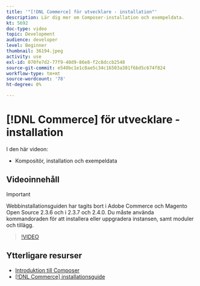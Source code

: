 ```yaml
---
title: '"[!DNL Commerce] för utvecklare - installation"'
description: Lär dig mer om Composer-installation och exempeldata.
kt: 5692
doc-type: video
topic: Development
audience: developer
level: Beginner
thumbnail: 36194.jpeg
activity: use
exl-id: 070fe7d2-77f9-40d9-86e8-f2c8dccb2548
source-git-commit: e540bc1e1c8ae5c34c16503a381f6bd5c674f824
workflow-type: tm+mt
source-wordcount: '78'
ht-degree: 0%

---
```


# [!DNL Commerce] för utvecklare - installation

I den här videon:

- Kompositör, installation och exempeldata

## Videoinnehåll

>[!IMPORTANT]
>
>Webbinstallationsguiden har tagits bort i Adobe Commerce och Magento Open Source 2.3.6 och i 2.3.7 och 2.4.0. Du måste använda kommandoraden för att installera eller uppgradera instansen, samt moduler och tillägg.

>[!VIDEO](https://video.tv.adobe.com/v/36194?quality=12&learn=on)

## Ytterligare resurser

- [Introduktion till Composer](https://devdocs.magento.com/guides/v2.4/extension-dev-guide/intro/intro-composer.html)
- [[!DNL Commerce] installationsguide](https://devdocs.magento.com/guides/v2.4/install-gde/install-flow-diagram.html)
